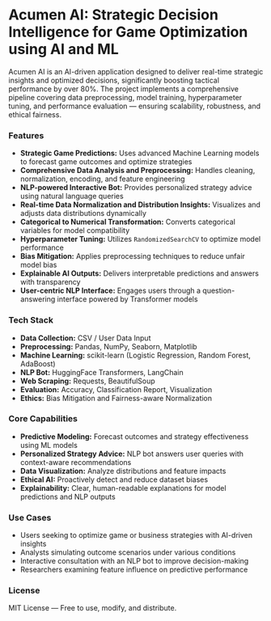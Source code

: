 # Acumen AI: Strategic Decision Intelligence for Game Optimization using AI and ML

Acumen AI is an AI-driven application designed to deliver real-time strategic insights and 
optimized decisions, significantly boosting tactical performance by over 80%. The project 
implements a comprehensive pipeline covering data preprocessing, model training, hyperparameter 
tuning, and performance evaluation — ensuring scalability, robustness, and ethical fairness.


### Features

- **Strategic Game Predictions:** Uses advanced Machine Learning models to forecast game outcomes 
  and optimize strategies  
- **Comprehensive Data Analysis and Preprocessing:** Handles cleaning, normalization, encoding, 
  and feature engineering  
- **NLP-powered Interactive Bot:** Provides personalized strategy advice using natural language 
  queries  
- **Real-time Data Normalization and Distribution Insights:** Visualizes and adjusts data 
  distributions dynamically  
- **Categorical to Numerical Transformation:** Converts categorical variables for model 
  compatibility  
- **Hyperparameter Tuning:** Utilizes `RandomizedSearchCV` to optimize model performance  
- **Bias Mitigation:** Applies preprocessing techniques to reduce unfair model bias  
- **Explainable AI Outputs:** Delivers interpretable predictions and answers with transparency  
- **User-centric NLP Interface:** Engages users through a question-answering interface powered by 
  Transformer models  


### Tech Stack

- **Data Collection:** CSV / User Data Input  
- **Preprocessing:** Pandas, NumPy, Seaborn, Matplotlib  
- **Machine Learning:** scikit-learn (Logistic Regression, Random Forest, AdaBoost)  
- **NLP Bot:** HuggingFace Transformers, LangChain  
- **Web Scraping:** Requests, BeautifulSoup  
- **Evaluation:** Accuracy, Classification Report, Visualization  
- **Ethics:** Bias Mitigation and Fairness-aware Normalization  


### Core Capabilities

- **Predictive Modeling:** Forecast outcomes and strategy effectiveness using ML models  
- **Personalized Strategy Advice:** NLP bot answers user queries with context-aware recommendations  
- **Data Visualization:** Analyze distributions and feature impacts  
- **Ethical AI:** Proactively detect and reduce dataset biases  
- **Explainability:** Clear, human-readable explanations for model predictions and NLP outputs  


### Use Cases

- Users seeking to optimize game or business strategies with AI-driven insights  
- Analysts simulating outcome scenarios under various conditions  
- Interactive consultation with an NLP bot to improve decision-making  
- Researchers examining feature influence on predictive performance  


### License

MIT License — Free to use, modify, and distribute.
